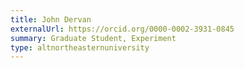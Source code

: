 ```yaml
---
title: John Dervan
externalUrl: https://orcid.org/0000-0002-3931-0845
summary: Graduate Student, Experiment
type: altnortheasternuniversity
---
```

